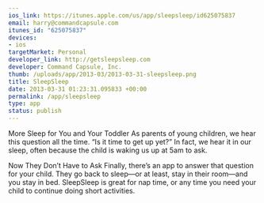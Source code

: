 ```yaml
--- 
ios_link: https://itunes.apple.com/us/app/sleepsleep/id625075837
email: harry@commandcapsule.com
itunes_id: "625075837"
devices: 
- ios
targetMarket: Personal
developer_link: http://getsleepsleep.com
developer: Command Capsule, Inc.
thumb: /uploads/app/2013-03/2013-03-31-sleepsleep.png
title: SleepSleep
date: 2013-03-31 01:23:31.095833 +00:00
permalink: /app/sleepsleep
type: app
status: publish
---
```


More Sleep for You and Your Toddler
As parents of young children, we hear this question all the time. “Is it time to get up yet?” In fact, we hear it in our sleep, often because the child is waking us up at 5am to ask.

Now They Don’t Have to Ask
Finally, there’s an app to answer that question for your child. They go back to sleep—or at least, stay in their room—and you stay in bed. SleepSleep is great for nap time, or any time you need your child to continue doing short activities.
